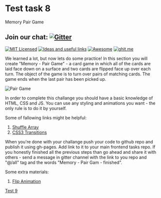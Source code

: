 
# Test task 8
Memory Pair Game

## Join our chat: [![Gitter](https://badges.gitter.im/Kottans/frontend.svg)](https://gitter.im/Kottans/frontend?utm_source=badge&utm_medium=badge&utm_campaign=pr-badge)

[![MIT Licensed](https://img.shields.io/badge/license-MIT-blue.svg)](https://github.com/Kottans/web/blob/master/LICENSE.md)
[![Ideas and useful links](https://img.shields.io/badge/google--doc-ideas-ff69b4.svg)](https://docs.google.com/spreadsheets/d/1bZJhYjK3VHOS2HmQb2Fs4aHfEBt8mp1F09j9nEEDaqE/edit#gid=818017811)
[![Awesome](https://cdn.rawgit.com/sindresorhus/awesome/d7305f38d29fed78fa85652e3a63e154dd8e8829/media/badge.svg)](https://github.com/sindresorhus/awesome#front-end-development)
[![ghit.me](https://ghit.me/badge.svg?repo=Kottans/frontend)](https://ghit.me/repo/Kottans/frontend)

We learned a lot, but now lets do some practice!
In this section you will create "Memory - Pair Game" - a card game in which all of the cards are laid face down on a surface 
and two cards are flipped face up over each turn. The object of the game is to turn over pairs of matching cards.
The game ends when the last pair has been picked up.


![Pair Game](https://i.imgur.com/dT2VQ9W.gif)


In order to complete this challange you should have a basic knowledge of HTML, CSS and JS.
You can use any styling and animations you want - the only rule is to do it by yourself.

Some of fallowing links might be helpful:

1. [Shuffle Array](https://css-tricks.com/snippets/javascript/shuffle-array/)
2. [CSS3 Transitions](https://www.w3schools.com/css/css3_transitions.asp)


When you're done with your challange push your code to github repo and publish it using gh-pages.
Add link to it to your main frontend tasks repo.
If you honestly finished all the previous steps than go ahead and share it with others - send a message in gitter channel with the link to you repo and "@/all" tag and the words "Memory - Pair Gam - finished".

Some extra materials:

1. [Flip Animation](https://davidwalsh.name/css-flip)

[Test 9](test09.md)